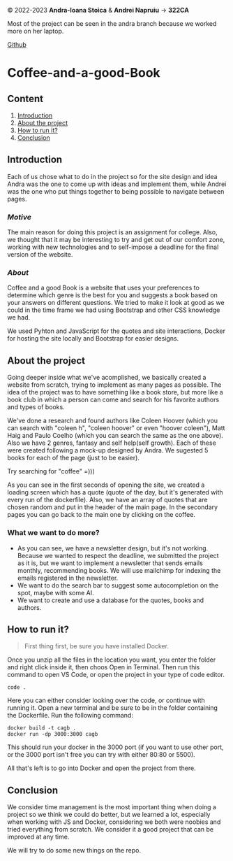 &copy; 2022-2023 **Andra-Ioana Stoica** & **Andrei Napruiu** -> **322CA**

Most of the project can be seen in the andra branch because we worked more on her laptop.

[Github](https://github.com/andreinapruiu/Coffee-and-a-good-Book)
# Coffee-and-a-good-Book

## Content
1. [Introduction](#introduction)
2. [About the project](#about-the-project)
3. [How to run it?](#how-to-run-it)
4. [Conclusion](#conclusion)

## Introduction

Each of us chose what to do in the project so for the site design and idea Andra was the one to come up with ideas and implement them, while Andrei was the one who put things together to being possible to navigate between pages.

### ***Motive***
The main reason for doing this project is an assignment for college. Also, we thought that it may be interesting to try and get out of our comfort zone, working with new technologies and to self-impose a deadline for the final version of the website.

### ***About***
Coffee and a good Book is a website that uses your preferences to determine which genre is the best for you and suggests a book based on your answers on different questions. We tried to make it look at good as we could in the time frame we had using Bootstrap and other CSS knowledge we had.

We used Pyhton and JavaScript for the quotes and site interactions, Docker for hosting the site locally and Bootstrap for easier designs.

## About the project
Going deeper inside what we've acomplished, we basically created a website from scratch, trying to implement as many pages as possible. The idea of the project was to have something like a book store, but more like a book club in which a person can come and search for his favorite authors and types of books.

We've done a research and found authors like Coleen Hoover (which you can search with "coleen h", "coleen hoover" or even "hoover coleen"), Matt Haig and Paulo Coelho (which you can search the same as the one above). Also we have 2 genres, fantasy and self help(self growth). Each of these were created following a mock-up designed by Andra. We sugested 5 books for each of the page (just to be easier).

Try searching for "coffee" =)))

As you can see in the first seconds of opening the site, we created a loading screen which has a quote (quote of the day, but it's generated with every run of the dockerfile). Also, we have an array of quotes that are chosen random and put in the header of the main page. In the secondary pages you can go back to the main one by clicking on the coffee.

### **What we want to do more?**
- As you can see, we have a newsletter design, but it's not working. Because we wanted to respect the deadline, we submitted the project as it is, but we want to implement a newsletter that sends emails monthly, recommending books. We will use mailchimp for indexing the emails registered in the newsletter.
- We want to do the search bar to suggest some autocompletion on the spot, maybe with some AI.
- We want to create and use a database for the quotes, books and authors.

## How to run it?
> First thing first, be sure you have installed Docker.

Once you unzip all the files in the location you want, you enter the folder and right click inside it, then choos Open in Terminal. Then run this command to open VS Code, or open the project in your type of code editor.

```
code .
```

Here you can either consider looking over the code, or continue with running it. Open a new terminal and be sure to be in the folder containing the Dockerfile. Run the following command:

```
docker build -t cagb .
docker run -dp 3000:3000 cagb
```

This should run your docker in the 3000 port (if you want to use other port, or the 3000 port isn't free you can try with either 80:80 or 5500).

All that's left is to go into Docker and open the project from there.

## Conclusion
We consider time management is the most important thing when doing a project so we think we could do better, but we learned a lot, especially when working with JS and Docker, considering we both were noobies and tried everything from scratch. We consider it a good project that can be improved at any time.

We will try to do some new things on the repo.